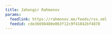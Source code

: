 ```yaml
---
title: Jahongir Rahmonov
params:
  feedlink: https://rahmonov.me/feeds/rss.xml
  feedid: cde36698480e063f12c9f41842bf4878
---
```

